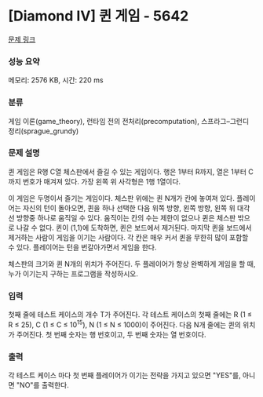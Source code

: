 # [Diamond IV] 퀸 게임 - 5642 

[문제 링크](https://www.acmicpc.net/problem/5642) 

### 성능 요약

메모리: 2576 KB, 시간: 220 ms

### 분류

게임 이론(game_theory), 런타임 전의 전처리(precomputation), 스프라그–그런디 정리(sprague_grundy)

### 문제 설명

<p>퀸 게임은 R행 C열 체스판에서 즐길 수 있는 게임이다. 행은 1부터 R까지, 열은 1부터 C까지 번호가 매겨져 있다. 가장 왼쪽 위 사각형은 1행 1열이다.</p>

<p>이 게임은 두명이서 즐기는 게임이다. 체스판 위에는 퀸 N개가 칸에 놓여져 있다. 플레이어는 자신의 턴이 돌아오면, 퀸을 하나 선택한 다음 위쪽 방향, 왼쪽 방향, 왼쪽 위 대각선 방향중 하나로 움직일 수 있다. 움직이는 칸의 수는 제한이 없으나 퀸은 체스판 밖으로 나갈 수 없다. 퀸이 (1,1)에 도착하면, 퀸은 보드에서 제거된다. 마지막 퀸을 보드에서 제거하는 사람이 게임을 이기는 사람이다. 각 칸은 매우 커서 퀸을 무한히 많이 포함할 수 있다. 플레이어는 턴을 번갈아가면서 게임을 한다. </p>

<p>체스판의 크기와 퀸 N개의 위치가 주어진다. 두 플레이어가 항상 완벽하게 게임을 할 때, 누가 이기는지 구하는 프로그램을 작성하시오.</p>

### 입력 

 <p>첫째 줄에 테스트 케이스의 개수 T가 주어진다. 각 테스트 케이스의 첫째 줄에는 R (1 ≤ R ≤ 25), C (1 ≤ C ≤ 10<sup>15</sup>), N (1 ≤ N ≤ 1000)이 주어진다. 다음 N개 줄에는 퀸의 위치가 주어진다. 첫 번째 숫자는 행 번호이고, 두 번째 숫자는 열 번호이다.</p>

### 출력 

 <p>각 테스트 케이스 마다 첫 번째 플레이어가 이기는 전략을 가지고 있으면 "YES"를, 아니면 "NO"를 출력한다.</p>

